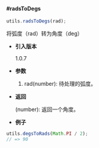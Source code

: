 #### #radsToDegs

```javascript
utils.radsToDegs(rad);
```

将弧度（rad）转为角度（deg）

- **引入版本**

    1.0.7

- **参数**

    1. rad(number): 待处理的弧度。

- **返回**

    (number): 返回一个角度。

- **例子**

```javascript
utils.degsToRads(Math.PI / 2);
// => 90
```
